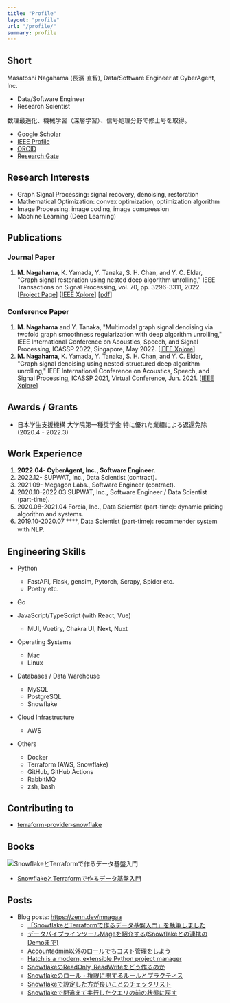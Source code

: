 ```yaml
---
title: "Profile"
layout: "profile"
url: "/profile/"
summary: profile
---
```


## Short

Masatoshi Nagahama (長濱 直智), Data/Software Engineer at CyberAgent, Inc.

- Data/Software Engineer
- Research Scientist

数理最適化、機械学習（深層学習）、信号処理分野で修士号を取得。

- [Google Scholar](https://scholar.google.co.jp/citations?user=TgMfjWgAAAAJ&hl=ja&oi=ao)
- [IEEE Profile](https://ieeexplore.ieee.org/author/37088932429)
- [ORCID](https://orcid.org/0000-0002-4646-3962)
- [Research Gate](https://www.researchgate.net/profile/Masatoshi-Nagahama-2)

## Research Interests

- Graph Signal Processing: signal recovery, denoising, restoration
- Mathematical Optimization: convex optimization, optimization algorithm
- Image Processing: image coding, image compression
- Machine Learning (Deep Learning)

## Publications

### Journal Paper

1. **M. Nagahama**, K. Yamada, Y. Tanaka, S. H. Chan, and Y. C. Eldar, "Graph signal restoration using nested deep algorithm unrolling," IEEE Transactions on Signal Processing, vol. 70, pp. 3296-3311, 2022.
[[Project Page](https://mnagaa.github.io/graph-signal-restoration-using-nested-deep-algorithm-unrolling/)]
[[IEEE Xplore](https://ieeexplore.ieee.org/document/9796141)]
[[pdf](https://ieeexplore.ieee.org/stamp/stamp.jsp?arnumber=9796141)]

### Conference Paper

1. **M. Nagahama** and Y. Tanaka, "Multimodal graph signal denoising via twofold graph smoothness regularization with deep algorithm unrolling," IEEE International Conference on Acoustics, Speech, and Signal Processing, ICASSP 2022, Singapore, May 2022. 
[[IEEE Xplore](https://ieeexplore.ieee.org/document/9747784)]
1. **M. Nagahama**, K. Yamada, Y. Tanaka, S. H. Chan, and Y. C. Eldar, "Graph signal denoising using nested-structured deep algorithm unrolling," IEEE International Conference on Acoustics, Speech, and Signal Processing, ICASSP 2021, Virtual Conference, Jun. 2021.
[[IEEE Xplore](https://ieeexplore.ieee.org/document/9414093)]

## Awards / Grants

- 日本学生支援機構 大学院第一種奨学金 特に優れた業績による返還免除 (2020.4 - 2022.3)

## Work Experience

1. **2022.04- CyberAgent, Inc., Software Engineer.**
2. 2022.12- SUPWAT, Inc., Data Scientist (contract).
3. 2021.09- Megagon Labs., Software Engineer (contract).
4. 2020.10-2022.03 SUPWAT, Inc., Software Engineer / Data Scientist (part-time).
5. 2020.08-2021.04 Forcia, Inc., Data Scientist (part-time): dynamic pricing algorithm and systems.
6. 2019.10-2020.07 \****, Data Scientist (part-time): recommender system with NLP.　

## Engineering Skills

- Python
  - FastAPI, Flask, gensim, Pytorch, Scrapy, Spider etc.
  - Poetry etc.
- Go
- JavaScript/TypeScript (with React, Vue)
  - MUI, Vuetiry, Chakra UI, Next, Nuxt

- Operating Systems
  - Mac
  - Linux

- Databases / Data Warehouse
  - MySQL
  - PostgreSQL
  - Snowflake

- Cloud Infrastructure
  - AWS

- Others
  - Docker
  - Terraform (AWS, Snowflake)
  - GitHub, GitHub Actions
  - RabbitMQ
  - zsh, bash

## Contributing to
- [terraform-provider-snowflake](https://github.com/Snowflake-Labs/terraform-provider-snowflake)

## Books
![SnowflakeとTerraformで作るデータ基盤入門](https://user-images.githubusercontent.com/13862551/207810606-737a3eaa-c9d1-45b4-8566-34a59b875472.png)

- [SnowflakeとTerraformで作るデータ基盤入門](https://zenn.dev/mnagaa/books/3d668d2dfc657e)

## Posts
- Blog posts: https://zenn.dev/mnagaa
  - [「SnowflakeとTerraformで作るデータ基盤入門」を執筆しました](https://zenn.dev/mnagaa/articles/e6600cec6f92c6)  
  - [データパイプラインツールMageを紹介する(Snowflakeとの連携のDemoまで)](https://zenn.dev/mnagaa/articles/5c8f389f68b9ef)
  - [Accountadmin以外のロールでもコスト管理をしよう](https://zenn.dev/mnagaa/articles/2223fa37660447)
  - [Hatch is a modern, extensible Python project manager](https://zenn.dev/mnagaa/articles/3a02ebc0431f36)
  - [SnowflakeのReadOnly, ReadWriteをどう作るのか](https://zenn.dev/mnagaa/articles/dcab22c57d70a2)
  - [Snowflakeのロール・権限に関するルールとプラクティス](https://zenn.dev/mnagaa/articles/bfd40e819cbed3)
  - [Snowflakeで設定した方が良いことのチェックリスト](https://zenn.dev/mnagaa/articles/226a3d94d3f71e)
  - [Snowflakeで間違えて実行したクエリの前の状態に戻す](https://zenn.dev/mnagaa/articles/2b1f3c5e07befa)

